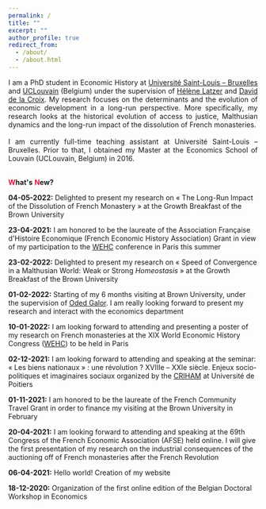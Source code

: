 ```yaml
---
permalink: /
title: ""
excerpt: ""
author_profile: true
redirect_from: 
  - /about/
  - /about.html
---
```


<div style="text-align: justify"> 
I am a PhD student in Economic History at <a href="https://www.usaintlouis.be/" target="_blank">Université Saint-Louis – Bruxelles</a> and <a href="https://uclouvain.be/fr/index.html" target="_blank">UCLouvain</a> (Belgium) under the supervision of <a href="https://sites.google.com/view/helene-latzer/home" target="_blank">Hélène Latzer</a> and <a href="https://perso.uclouvain.be/david.delacroix/" target="_blank">David de la Croix</a>. My research focuses on the determinants and the evolution of economic development in a long-run perspective. More specifically, my research looks at the historical evolution of access to justice, Malthusian dynamics and the long-run impact of the dissolution of French monasteries.</div>

<div style="text-align: justify"> 
<br/>I am currently full-time teaching assistant at Université Saint-Louis – Bruxelles. Prior to that, I obtained my Master at the Economics School of Louvain (UCLouvain, Belgium) in 2016.</div>

<br/><span style="color:#dc143c"> **W**</span>**hat's** <span style="color:#dc143c"> **N**</span>**ew?**

**04-05-2022:** Delighted to present my research on « The Long-Run Impact of the Dissolution of French Monastery » at the Growth Breakfast of the Brown University

**23-04-2021:** I am honored to be the laureate of the Association Française d'Histoire Economique (French Economic History Association) Grant in view of my participation to the <a href="https://www.wehc2022.org/" target="_blank">WEHC</a> conference in Paris this summer

**23-02-2022:** Delighted to present my research on « Speed of Convergence in a Malthusian World: Weak or Strong <em>Homeostasis</em> » at the Growth Breakfast of the Brown University

**01-02-2022:** Starting of my 6 months visiting at Brown University, under the supervision of <a href="https://www.odedgalor.com/" target="_blank">Oded Galor</a>. I am really looking forward to present my research and interact with the economics department

**10-01-2022:** I am looking forward to attending and presenting a poster of my research on French monasteries at the XIX World Economic History Congress (<a href="https://www.wehc2022.org/" target="_blank">WEHC</a>) to be held in Paris

**02-12-2021:** I am looking forward to attending and speaking at the seminar: « Les biens nationaux » : une révolution ? XVIIIe – XXIe siècle. Enjeux socio-politiques et imaginaires sociaux organized by the <a href="https://sha.univ-poitiers.fr/master-histoire-civilisations-patrimoine/colloque-biens-nationaux/" target="_blank">CRIHAM</a> at Université de Poitiers 

**01-11-2021:** I am honored to be the laureate of the French Community Travel Grant in order to finance my visiting at the Brown University in February 

**20-04-2021:** I am looking forward to attending and speaking at the 69th Congress of the French Economic Association (AFSE) held online. I will give the first presentation of my research on the industrial consequences of the auctioning off of French monasteries after the French Revolution

**06-04-2021:** Hello world! Creation of my website 

**18-12-2020:** Organization of the first online edition of the Belgian Doctoral Workshop in Economics


